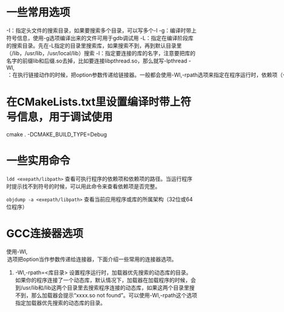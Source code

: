 # 一些常用选项
-I：指定头文件的搜索目录，如果要搜索多个目录，可以写多个-I
-g：编译时带上符号信息，使用-g选项编译出来的文件可用于gdb调试用
-L：指定在编译阶段库的搜索目录。先在-L指定的目录里搜索库，如果搜索不到，再到默认目录里（/lib，/usr/lib，/usr/local/lib）搜索
-l：指定要连接的库的名字，注意要把库的名字的前缀lib和后缀.so去掉，比如要连接libpthread.so，那么就写-lpthread
-Wl,<option>：在执行链接动作的时候，把option参数传递给链接器。一般都会使用-Wl,-rpath选项来指定在程序运行时，依赖项（一般都是库文件）的搜索目录，注意，通过-Wl,-rpath所指定的目录和依赖项文件必须存在。
--sysroot：如果在编译时指定了-sysroot就是为编译时指定了逻辑目录。编译过程中需要引用的库，头文件。如果要到/usr/include目录下去找的情况下，则会在目录前面加上逻辑目录。一般在跨平台编译的时候会用到这个选项。
-shared：创建共享库（动态链接库）

# 在CMakeLists.txt里设置编译时带上符号信息，用于调试使用
cmake . -DCMAKE_BUILD_TYPE=Debug

# 一些实用命令
`ldd <exepath/libpath>`
查看可执行程序的依赖项和依赖项的路径。当运行程序时提示找不到符号的时候，可以用此命令来查看依赖项是否完整。

`objdump -a <exepath/libpath>`
查看当前应用程序或库的所属架构（32位或64位程序）



# GCC连接器选项
使用-Wl,<option>选项把option当作参数传递给连接器，下面介绍一些常用的连接器选项。

1. -Wl,-rpath=<库目录>
设置程序运行时，加载器优先搜索的动态库的目录。
如果你的程序连接了一个动态库，默认情况下，加载器在加载程序的时候，会到/usr/lib和/lib这两个目录里去搜索程序连接的动态库，如果这两个目录里搜不到，那么加载器会提示“xxxx.so not found”。可以使用-Wl,-rpath这个选项指定加载器优先搜索的动态库的目录。